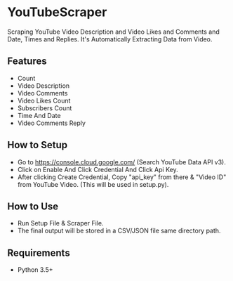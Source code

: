 # YouTubeScraper

Scraping YouTube Video Description and Video Likes and Comments and Date, Times and Replies. It's Automatically Extracting Data from Video.

## Features
- Count 
- Video Description
- Video Comments
- Video Likes Count
- Subscribers Count
- Time And Date
- Video Comments Reply

## How to Setup
- Go to https://console.cloud.google.com/ (Search YouTube Data API v3).
- Click on Enable And Click Credential And Click Api Key.
- After clicking Create Credential, Copy "api_key" from there & "Video ID" from YouTube Video. (This will be used in setup.py).

## How to Use
- Run Setup File & Scraper File.
- The final output will be stored in a CSV/JSON file same directory path.


## Requirements
- Python 3.5+
